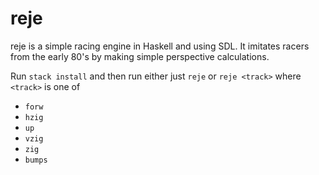 # reje

reje is a simple racing engine in Haskell and using SDL.  It imitates racers
from the early 80's by making simple perspective calculations.

Run `stack install` and then run either just `reje` or `reje <track>`
where `<track>` is one of

  - `forw`
  - `hzig`
  - `up`
  - `vzig`
  - `zig`
  - `bumps`
